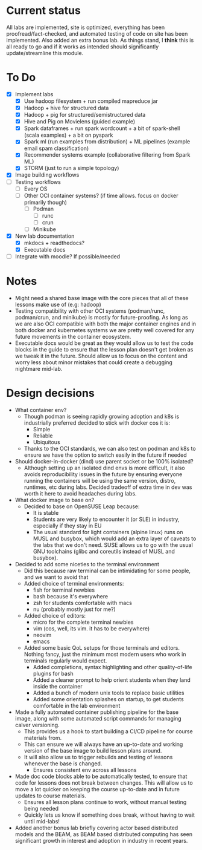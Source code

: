 # Current status

All labs are implemented, site is optimized, everything has been proofread/fact-checked, and
automated testing of code on site has been implemented. Also added an extra bonus lab. As things
stand, I **think** this is all ready to go and if it works as intended should significantly
update/streamline this module.

# To Do

- [X] Implement labs
    - [X] Use hadoop filesystem + run compiled mapreduce jar
    - [X] Hadoop + hive for structured data
    - [X] Hadoop + pig for structured/semistructured data
    - [X] Hive and Pig on Movielens (guided example)
    - [X] Spark dataframes + run spark wordcount + a bit of spark-shell (scala examples) + a bit on pyspark
    - [X] Spark ml (run examples from distribution) + ML pipelines (example email spam classification)
    - [X] Recommender systems example (collaborative filtering from Spark ML)
    - [X] STORM (just to run a simple topology)
- [X] Image building workflows
- [ ] Testing workflows
    - [ ] Every OS
    - [ ] Other OCI container systems? (if time allows. focus on docker primarily though)
        - [ ] Podman
            - [ ] runc
            - [ ] crun
        - [ ] Minikube
- [X] New lab documentation
    - [X] mkdocs + readthedocs?
    - [X] Executable docs
- [ ] Integrate with moodle? If possible/needed

# Notes

- Might need a shared base image with the core pieces that all of these lessons make use of (e.g: hadoop)
- Testing compatibility with other OCI systems (podman/runc, podman/crun, and minikube) is mostly
    for future-proofing. As long as we are also OCI compatible with both the major container
    engines and in both docker and kubernetes systems we are pretty well covered for any future
    movements in the container ecosystem.
- Executable docs would be great as they would allow us to test the code blocks in the guide to ensure
    that the lesson plan doesn't get broken as we tweak it in the future. Should allow us to focus on
    the content and worry less about minor mistakes that could create a debugging nightmare mid-lab.

# Design decisions

- What container env?
    - Though podman is seeing rapidly growing adoption and k8s is industrially preferred decided to
    stick with docker cos it is:
        - Simple
        - Reliable
        - Ubiquitous
    - Thanks to the OCI standards, we can also test on podman and k8s to ensure we have the option
    to switch easily in the future if needed
- Should docker-in-docker (dind) use parent socket or be 100% isolated?
    - Although setting up an isolated dind envs is more difficult, it also avoids reproducibility
    issues in the future by ensuring everyone running the containers will be using the same
    version, distro, runtimes, etc during labs. Decided tradeoff of extra time in dev was worth
    it here to avoid headaches during labs.
- What docker image to base on?
    - Decided to base on OpenSUSE Leap because:
        - It is stable
        - Students are very likely to encounter it (or SLE) in industry, especially if they stay in
        EU
        - The usual standard for light containers (alpine linux) runs on MUSL and busybox, which
        would add an extra layer of caveats to the labs that we don't need. SUSE allows us to
        go with the usual GNU toolchains (glibc and coreutils instead of MUSL and busybox).
- Decided to add some niceties to the terminal environment
    - Did this because raw terminal can be intimidating for some people, and we want to avoid that
    - Added choice of terminal environments:
        - fish for terminal newbies
        - bash because it's everywhere
        - zsh for students comfortable with macs
        - nu (probably mostly just for me?)
    - Added choice of editors:
        - micro for the complete terminal newbies
        - vim (cos, well, its vim. it has to be everywhere)
        - neovim
        - emacs
    - Added some basic QoL setups for those terminals and editors. Nothing fancy, just the minimum
        most modern users who work in terminals regularly would expect.
        - Added completions, syntax highlighting and other quality-of-life plugins for bash
        - Added a cleaner prompt to help orient students when they land inside the container
        - Added a bunch of modern unix tools to replace basic utilities
        - Added some orientation splashes on startup, to get students comfortable in the lab
            environment
- Made a fully automated container publishing pipeline for the base image, along with some
    automated script commands for managing calver versioning.
    - This provides us a hook to start building a CI/CD pipeline for course materials from.
    - This can ensure we will always have an up-to-date and working version of the base image to
        build lesson plans around.
    - It will also allow us to trigger rebuilds and testing of lessons whenever the base is changed.
        - Ensures consistent env across all lessons
- Made doc code blocks able to be automatically tested, to ensure that code for lessons does not
    break between changes. This will allow us to move a lot quicker on keeping the course
    up-to-date and in future updates to course materials.
    - Ensures all lesson plans continue to work, without manual testing being needed
    - Quickly lets us know if something does break, without having to wait until mid-labs!
- Added another bonus lab briefly covering actor based distributed models and the BEAM, as BEAM
    based distributed computing has seen significant growth in interest and adoption in industry in
    recent years.

